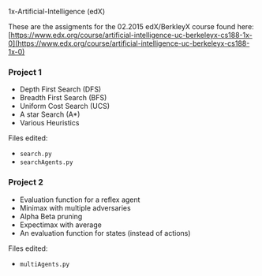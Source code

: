 1x-Artificial-Intelligence (edX)

These are the assigments for the 02.2015 edX/BerkleyX course found here: [https://www.edx.org/course/artificial-intelligence-uc-berkeleyx-cs188-1x-0](https://www.edx.org/course/artificial-intelligence-uc-berkeleyx-cs188-1x-0)

### Project 1
* Depth First Search (DFS)
* Breadth First Search (BFS)
* Uniform Cost Search (UCS)
* A star Search (A*)
* Various Heuristics

Files edited:
* `search.py`
* `searchAgents.py`

### Project 2
* Evaluation function for a reflex agent
* Minimax with multiple adversaries
* Alpha Beta pruning
* Expectimax with average
* An evaluation function for states (instead of actions)

Files edited:
* `multiAgents.py`

